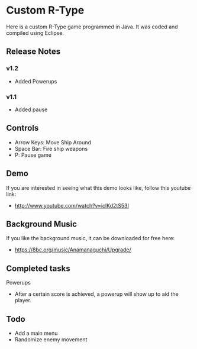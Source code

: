 Custom R-Type
==================

Here is a custom R-Type game programmed in Java. It was coded and compiled using Eclipse.

Release Notes
-------------------------

### v1.2

* Added Powerups

### v1.1

* Added pause

Controls
---------------

* Arrow Keys: Move Ship Around
* Space Bar: Fire ship weapons
* P: Pause game

Demo
------

If you are interested in seeing what this demo looks like, follow this youtube link:

* http://www.youtube.com/watch?v=iclKd2tS53I

Background Music
------------------

If you like the background music, it can be downloaded for free here:

* https://8bc.org/music/Anamanaguchi/Upgrade/

Completed tasks
-----------------

Powerups
  - After a certain score is achieved, a powerup will show up to aid the player.

Todo
--------

* Add a main menu
* Randomize enemy movement

